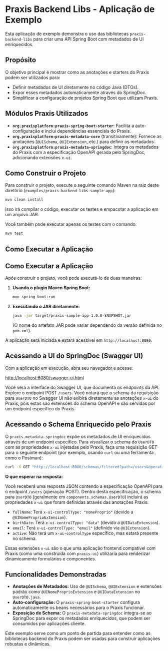 # Praxis Backend Libs - Aplicação de Exemplo

Esta aplicação de exemplo demonstra o uso das bibliotecas `praxis-backend-libs` para criar uma API Spring Boot com metadados de UI enriquecidos.

## Propósito

O objetivo principal é mostrar como as anotações e starters do Praxis podem ser utilizados para:

*   Definir metadados de UI diretamente no código Java (DTOs).
*   Expor esses metadados automaticamente através do SpringDoc.
*   Simplificar a configuração de projetos Spring Boot que utilizam Praxis.

## Módulos Praxis Utilizados

*   **`org.praxisplatform:praxis-spring-boot-starter`**: Facilita a auto-configuração e inclui dependências essenciais do Praxis.
*   **`org.praxisplatform:praxis-metadata-core`** (transitivamente): Fornece as anotações (`@UISchema`, `@UIExtension`, etc.) para definir os metadados.
*   **`org.praxisplatform:praxis-metadata-springdoc`**: Integra os metadados do Praxis com a especificação OpenAPI gerada pelo SpringDoc, adicionando extensões `x-ui`.

## Como Construir o Projeto

Para construir o projeto, execute o seguinte comando Maven na raiz deste diretório (`examples/praxis-backend-libs-sample-app`):

```bash
mvn clean install
```

Isso irá compilar o código, executar os testes e empacotar a aplicação em um arquivo JAR.

Você também pode executar apenas os testes com o comando:

```bash
mvn test
```

## Como Executar a Aplicação

## Como Executar a Aplicação

Após construir o projeto, você pode executá-lo de duas maneiras:

1.  **Usando o plugin Maven Spring Boot:**

    ```bash
    mvn spring-boot:run
    ```

2.  **Executando o JAR diretamente:**

    ```bash
    java -jar target/praxis-sample-app-1.0.0-SNAPSHOT.jar
    ```
    (O nome do artefato JAR pode variar dependendo da versão definida no `pom.xml`).

A aplicação será iniciada e estará acessível em `http://localhost:8080`.

## Acessando a UI do SpringDoc (Swagger UI)

Com a aplicação em execução, abra seu navegador e acesse:

[http://localhost:8080/swagger-ui.html](http://localhost:8080/swagger-ui.html)

Você verá a interface do Swagger UI, que documenta os endpoints da API. Explore o endpoint POST `/users`. Você notará que o schema da requisição para `UserDTO` no Swagger UI não exibirá diretamente as anotações `x-ui` do Praxis, pois estas são extensões do schema OpenAPI e são servidas por um endpoint específico do Praxis.

## Acessando o Schema Enriquecido pelo Praxis

O `praxis-metadata-springdoc` expõe os metadados de UI enriquecidos através de um endpoint específico. Para visualizar o schema do `UserDTO` com as propriedades `x-ui` injetadas pelo Praxis, faça uma requisição GET para o seguinte endpoint (por exemplo, usando `curl` ou uma ferramenta como o Postman):

```bash
curl -X GET "http://localhost:8080/schemas/filtered?path=/users&operation=post"
```

**O que esperar na resposta:**

Você receberá uma resposta JSON contendo a especificação OpenAPI para o endpoint `/users` (operação POST). Dentro desta especificação, o schema para `UserDTO` (geralmente em `components.schemas.UserDTO`) incluirá as propriedades `x-ui` que foram definidas através das anotações Praxis:

*   `fullName`: Terá `x-ui-controlType: "nomeProprio"` (devido a `@UINomeProprioExtension`).
*   `birthDate`: Terá `x-ui-controlType: "data"` (devido a `@UIDataExtension`).
*   `email`: Terá `x-ui-controlType: "email"` (definido via `@UIExtension`).
*   `active`: Não terá um `x-ui-controlType` específico, mas estará presente no schema.

Essas extensões `x-ui` são o que uma aplicação frontend compatível com Praxis (como uma construída com `praxis-ui`) utilizaria para renderizar dinamicamente formulários e componentes.

## Funcionalidades Demonstradas

*   **Anotações de Metadados:** Uso de `@UISchema`, `@UIExtension` e extensões padrão como `@UINomeProprioExtension` e `@UIDataExtension` no `UserDTO.java`.
*   **Auto-configuração:** O `praxis-spring-boot-starter` configura automaticamente os beans necessários para o Praxis funcionar.
*   **Exposição de Schema:** O `praxis-metadata-springdoc` integra-se ao SpringDoc para expor os metadados enriquecidos, que podem ser consumidos por aplicações cliente.

Este exemplo serve como um ponto de partida para entender como as bibliotecas backend do Praxis podem ser usadas para construir aplicações robustas e dinâmicas.
